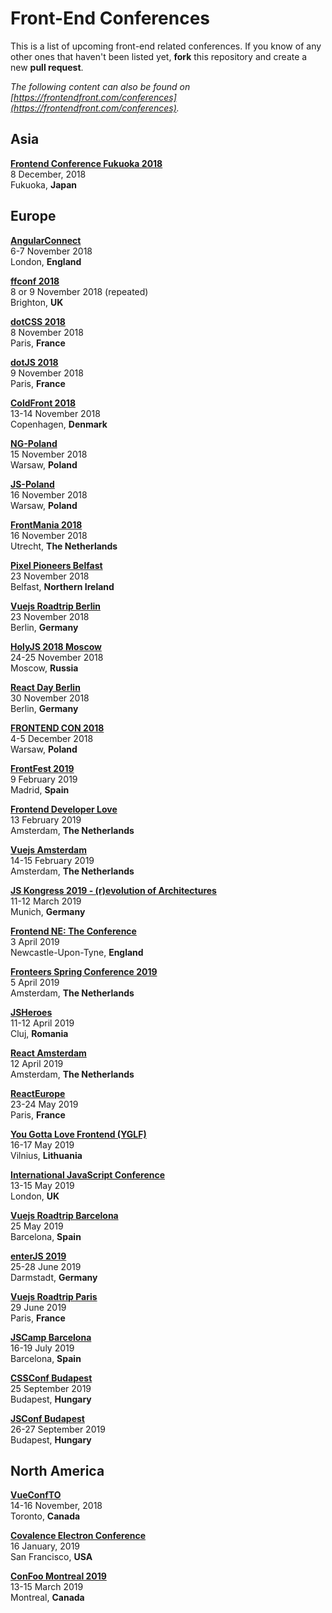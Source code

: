 # Front-End Conferences

This is a list of upcoming front-end related conferences. If you know of any other ones that haven't been listed yet, **fork** this repository and create a new **pull request**.

*The following content can also be found on [https://frontendfront.com/conferences](https://frontendfront.com/conferences).*

## Asia

[**Frontend Conference Fukuoka 2018**](https://frontend-conf.fukuoka.jp/)  
8 December, 2018  
Fukuoka, **Japan**

## Europe

[**AngularConnect**](https://www.angularconnect.com/)  
6-7 November 2018  
London, **England**

[**ffconf 2018**](https://2018.ffconf.org)  
8 or 9 November 2018 (repeated)  
Brighton, **UK**

[**dotCSS 2018**](https://www.dotcss.io)  
8 November 2018  
Paris, **France**

[**dotJS 2018**](https://www.dotjs.io)  
9 November 2018  
Paris, **France**

[**ColdFront 2018**](https://2018.coldfront.co)  
13-14 November 2018  
Copenhagen, **Denmark**

[**NG-Poland**](http://ng-poland.pl/)  
15 November 2018  
Warsaw, **Poland**

[**JS-Poland**](http://js-poland.pl/)  
16 November 2018  
Warsaw, **Poland**

[**FrontMania 2018**](http://www.frontmania.com/conference/welcome)  
16 November 2018  
Utrecht, **The Netherlands**

[**Pixel Pioneers Belfast**](https://pixelpioneers.co/)  
23 November 2018  
Belfast, **Northern Ireland**

[**Vuejs Roadtrip Berlin**](https://www.eventbrite.co.uk/e/vuejs-roadtrip-berlin-tickets-43925232553#tickets)  
23 November 2018  
Berlin, **Germany**

[**HolyJS 2018 Moscow**](https://holyjs-moscow.ru/en/)  
24-25 November 2018  
Moscow, **Russia**

[**React Day Berlin**](https://reactday.berlin)  
30 November 2018  
Berlin, **Germany**  

[**FRONTEND CON 2018**](http://www.frontend-con.io/)  
4-5 December 2018  
Warsaw, **Poland**

[**FrontFest 2019**](https://frontfest.es)  
9 February 2019  
Madrid, **Spain**

[**Frontend Developer Love**](http://www.frontenddeveloperlove.com/)  
13 February 2019  
Amsterdam, **The Netherlands**

[**Vuejs Amsterdam**](http://www.vuejs.amsterdam/)  
14-15 February 2019  
Amsterdam, **The Netherlands**

[**JS Kongress 2019 - (r)evolution of Architectures**](https://js-kongress.com/)  
11-12 March 2019  
Munich, **Germany**

[**Frontend NE: The Conference**](https://2019.frontendne.co.uk)  
3 April 2019  
Newcastle-Upon-Tyne, **England**

[**Fronteers Spring Conference 2019**](https://tickets.fronteers.nl/)  
5 April 2019  
Amsterdam, **The Netherlands**

[**JSHeroes**](https://jsheroes.io/)  
11-12 April 2019  
Cluj, **Romania**

[**React Amsterdam**](https://react.amsterdam/)  
12 April 2019  
Amsterdam, **The Netherlands**

[**ReactEurope**](https://www.react-europe.org/)  
23-24 May 2019  
Paris, **France**

[**You Gotta Love Frontend (YGLF)**](https://www.yougottalovefrontend.com)  
16-17 May 2019  
Vilnius, **Lithuania**  

[**International JavaScript Conference**](https://javascript-conference.com/)  
13-15 May 2019  
London, **UK**

[**Vuejs Roadtrip Barcelona**](https://www.vuejsroadtrip.com/barcelona/)  
25 May 2019  
Barcelona, **Spain**

[**enterJS 2019**](https://www.enterjs.de/)  
25-28 June 2019  
Darmstadt, **Germany**

[**Vuejs Roadtrip Paris**](https://www.vuejsroadtrip.com/paris/)  
29 June 2019  
Paris, **France**

[**JSCamp Barcelona**](https://jscamp.tech)  
16-19 July 2019  
Barcelona, **Spain**

[**CSSConf Budapest**](http://cssconfbp.rocks/)  
25 September 2019  
Budapest, **Hungary**

[**JSConf Budapest**](https://jsconfbp.com)  
26-27 September 2019  
Budapest, **Hungary**

## North America

[**VueConfTO**](https://vuetoronto.com/)  
14-16 November, 2018  
Toronto, **Canada**

[**Covalence Electron Conference**](http://www.covalenceconf.com)  
16 January, 2019  
San Francisco, **USA**

[**ConFoo Montreal 2019**](https://confoo.ca/en/yul2019)  
13-15 March 2019  
Montreal, **Canada**
